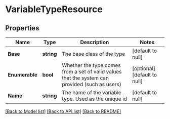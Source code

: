 # VariableTypeResource

## Properties
Name | Type | Description | Notes
------------ | ------------- | ------------- | -------------
**Base** | **string** | The base class of the type | [default to null]
**Enumerable** | **bool** | Whether the type comes from a set of valid values that the system can provided (such as users) | [optional] [default to null]
**Name** | **string** | The name of the variable type. Used as the unique id | [default to null]

[[Back to Model list]](../README.md#documentation-for-models) [[Back to API list]](../README.md#documentation-for-api-endpoints) [[Back to README]](../README.md)


